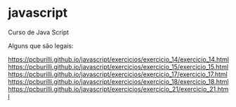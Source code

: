 # javascript
 Curso de Java Script

Alguns que são legais:

https://pcburilli.github.io/javascript/exercicios/exercicio_14/exercicio_14.html
https://pcburilli.github.io/javascript/exercicios/exercicio_15/exercicio_15.html
https://pcburilli.github.io/javascript/exercicios/exercicio_17/exercicio_17.html
https://pcburilli.github.io/javascript/exercicios/exercicio_18/exercicio_18.html
https://pcburilli.github.io/javascript/exercicios/exercicio_21/exercicio_21.html

